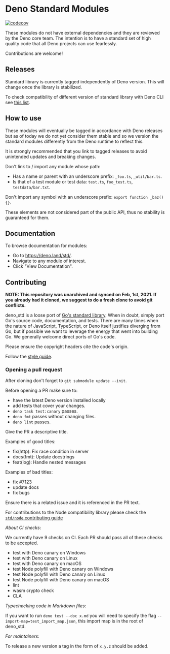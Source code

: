 # Deno Standard Modules

[![codecov](https://codecov.io/gh/denoland/deno_std/branch/main/graph/badge.svg?token=w6s3ODtULz)](https://codecov.io/gh/denoland/deno_std)

These modules do not have external dependencies and they are reviewed by the
Deno core team. The intention is to have a standard set of high quality code
that all Deno projects can use fearlessly.

Contributions are welcome!

## Releases

Standard library is currently tagged independently of Deno version. This will
change once the library is stabilized.

To check compatibility of different version of standard library with Deno CLI
see
[this list](https://raw.githubusercontent.com/denoland/deno_website2/main/versions.json).

## How to use

These modules will eventually be tagged in accordance with Deno releases but as
of today we do not yet consider them stable and so we version the standard
modules differently from the Deno runtime to reflect this.

It is strongly recommended that you link to tagged releases to avoid unintended
updates and breaking changes.

Don't link to / import any module whose path:

- Has a name or parent with an underscore prefix: `_foo.ts`, `_util/bar.ts`.
- Is that of a test module or test data: `test.ts`, `foo_test.ts`,
  `testdata/bar.txt`.

Don't import any symbol with an underscore prefix: `export function _baz() {}`.

These elements are not considered part of the public API, thus no stability is
guaranteed for them.

## Documentation

To browse documentation for modules:

- Go to https://deno.land/std/.
- Navigate to any module of interest.
- Click "View Documentation".

## Contributing

**NOTE: This repository was unarchived and synced on Feb, 1st, 2021. If you
already had it cloned, we suggest to do a fresh clone to avoid git conflicts.**

deno_std is a loose port of [Go's standard library](https://golang.org/pkg/).
When in doubt, simply port Go's source code, documentation, and tests. There are
many times when the nature of JavaScript, TypeScript, or Deno itself justifies
diverging from Go, but if possible we want to leverage the energy that went into
building Go. We generally welcome direct ports of Go's code.

Please ensure the copyright headers cite the code's origin.

Follow the [style guide](https://deno.land/manual/contributing/style_guide).

### Opening a pull request

After cloning don't forget to `git submodule update --init`.

Before opening a PR make sure to:

- have the latest Deno version installed locally
- add tests that cover your changes.
- `deno task test:canary` passes.
- `deno fmt` passes without changing files.
- `deno lint` passes.

Give the PR a descriptive title.

Examples of good titles:

- fix(http): Fix race condition in server
- docs(fmt): Update docstrings
- feat(log): Handle nested messages

Examples of bad titles:

- fix #7123
- update docs
- fix bugs

Ensure there is a related issue and it is referenced in the PR text.

For contributions to the Node compatibility library please check the
[`std/node` contributing guide](./node/README.md)

_About CI checks_:

We currently have 9 checks on CI. Each PR should pass all of these checks to be
accepted.

- test with Deno canary on Windows
- test with Deno canary on Linux
- test with Deno canary on macOS
- test Node polyfill with Deno canary on Windows
- test Node polyfill with Deno canary on Linux
- test Node polyfill with Deno canary on macOS
- lint
- wasm crypto check
- CLA

_Typechecking code in Markdown files_:

If you want to run `deno test --doc x.md` you will need to specify the flag
`--import-map=test_import_map.json`, this import map is in the root of deno_std.

_For maintainers_:

To release a new version a tag in the form of `x.y.z` should be added.
